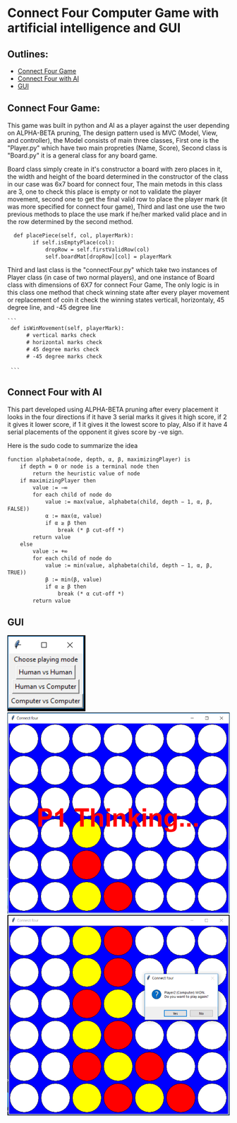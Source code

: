 # Connect Four Computer Game with artificial intelligence and GUI

   
     
     
   

## Outlines:
* [Connect Four Game](#Connect-Four-Game)
* [Connect Four with AI](#Connect-Four-with-AI)
* [GUI](#GUI)


## Connect Four Game:

  This game was built in python and AI as a player against the user depending on ALPHA-BETA pruning, The design pattern used is MVC (Model, View, and controller), the Model consists of main three classes, First one is the "Player.py" which have two main propreties (Name, Score), Second class is "Board.py" it is a general class for any board game.
   
   Board class simply create in it's constructor a board with zero places in it, the width and height of the board determined in the constructor of the class in our case was 6x7 board for connect four, The main metods in this class are 3,
one to check this place is empty or not to validate the player movement, second one to get the final valid row to place the player mark (it was more specified for connect four game), Third and last one use the two previous methods to place the use mark if he/her marked valid place and in the row determined by the second method.

```
  def placePiece(self, col, playerMark):
        if self.isEmptyPlace(col):
            dropRow = self.firstValidRow(col)
            self.boardMat[dropRow][col] = playerMark
```

   
   Third and last class is the "connectFour.py" which take two instances of Player class (in case of two normal players), and one instance of Board class with dimensions of 6X7 for connect Four Game, The only logic is in this class one method that check winning state after every player movement or replacement of coin it check the winning states verticall, horizontaly, 45 degree line, and -45 degree line
   
    ```
     def isWinMovement(self, playerMark):
          # vertical marks check
          # horizontal marks check
          # 45 degree marks check
          # -45 degree marks check
     
     ```
     
 ## Connect Four with AI
 
   This part developed using ALPHA-BETA pruning after every placement it looks in the four directions if it have 3 serial marks it gives it high score, if 2 it gives it lower score, if 1 it gives it the lowest score to play, Also if it have 4 serial placements of the opponent it gives score by -ve sign.
   
   Here is the sudo code to summarize the idea
  
```
function alphabeta(node, depth, α, β, maximizingPlayer) is
    if depth = 0 or node is a terminal node then
        return the heuristic value of node
    if maximizingPlayer then
        value := −∞
        for each child of node do
            value := max(value, alphabeta(child, depth − 1, α, β, FALSE))
            α := max(α, value)
            if α ≥ β then
                break (* β cut-off *)
        return value
    else
        value := +∞
        for each child of node do
            value := min(value, alphabeta(child, depth − 1, α, β, TRUE))
            β := min(β, value)
            if α ≥ β then
                break (* α cut-off *)
        return value

```


## GUI

![alt text](/screenshots/1sc.png)
![alt text](/screenshots/2sc.png)
![alt text](/screenshots/3sc.png)


  

  
  
  
